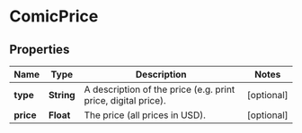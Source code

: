 
# ComicPrice

## Properties
Name | Type | Description | Notes
------------ | ------------- | ------------- | -------------
**type** | **String** | A description of the price (e.g. print price, digital price). |  [optional]
**price** | **Float** | The price (all prices in USD). |  [optional]



